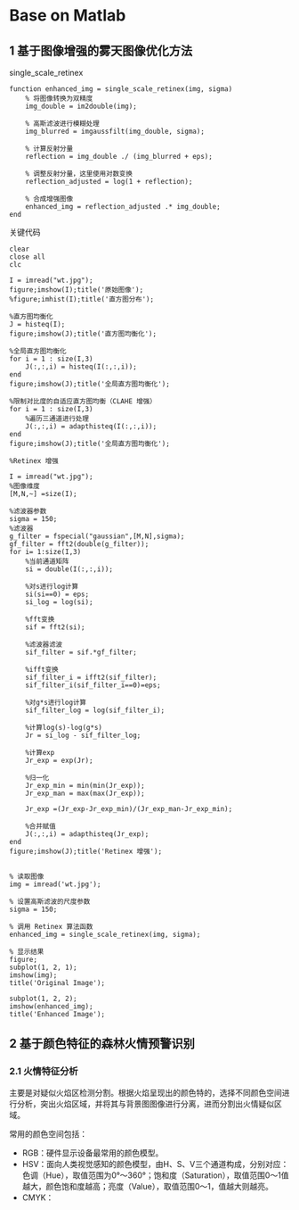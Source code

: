 # Base on Matlab
## 1 基于图像增强的雾天图像优化方法
single_scale_retinex
```
function enhanced_img = single_scale_retinex(img, sigma)
    % 将图像转换为双精度
    img_double = im2double(img);

    % 高斯滤波进行模糊处理
    img_blurred = imgaussfilt(img_double, sigma);

    % 计算反射分量
    reflection = img_double ./ (img_blurred + eps);

    % 调整反射分量，这里使用对数变换
    reflection_adjusted = log(1 + reflection);

    % 合成增强图像
    enhanced_img = reflection_adjusted .* img_double;
end
```
关键代码
```
clear 
close all
clc

I = imread("wt.jpg");
figure;imshow(I);title('原始图像');
%figure;imhist(I);title('直方图分布');

%直方图均衡化
J = histeq(I);
figure;imshow(J);title('直方图均衡化');

%全局直方图均衡化
for i = 1 : size(I,3)
    J(:,:,i) = histeq(I(:,:,i));
end
figure;imshow(J);title('全局直方图均衡化');

%限制对比度的自适应直方图均衡（CLAHE 增强）
for i = 1 : size(I,3)
    %遍历三通道进行处理
    J(:,:,i) = adapthisteq(I(:,:,i));
end
figure;imshow(J);title('全局直方图均衡化');

%Retinex 增强

I = imread("wt.jpg");
%图像维度
[M,N,~] =size(I);

%滤波器参数
sigma = 150;
%滤波器
g_filter = fspecial("gaussian",[M,N],sigma);
gf_filter = fft2(double(g_filter));
for i= 1:size(I,3)
    %当前通道矩阵
    si = double(I(:,:,i));
    
    %对s进行log计算
    si(si==0) = eps;
    si_log = log(si);
    
    %fft变换
    sif = fft2(si);
    
    %滤波器滤波
    sif_filter = sif.*gf_filter;

    %ifft变换
    sif_filter_i = ifft2(sif_filter);
    sif_filter_i(sif_filter_i==0)=eps;

    %对g*s进行log计算
    sif_filter_log = log(sif_filter_i);

    %计算log(s)-log(g*s)
    Jr = si_log - sif_filter_log;

    %计算exp
    Jr_exp = exp(Jr);

    %归一化
    Jr_exp_min = min(min(Jr_exp));
    Jr_exp_man = max(max(Jr_exp));

    Jr_exp =(Jr_exp-Jr_exp_min)/(Jr_exp_man-Jr_exp_min);

    %合并赋值
    J(:,:,i) = adapthisteq(Jr_exp);
end
figure;imshow(J);title('Retinex 增强');


% 读取图像
img = imread('wt.jpg');

% 设置高斯滤波的尺度参数
sigma = 150;

% 调用 Retinex 算法函数
enhanced_img = single_scale_retinex(img, sigma);

% 显示结果
figure;
subplot(1, 2, 1);
imshow(img);
title('Original Image');

subplot(1, 2, 2);
imshow(enhanced_img);
title('Enhanced Image');
```
## 2 基于颜色特征的森林火情预警识别
### 2.1 火情特征分析
主要是对疑似火焰区检测分割。根据火焰呈现出的颜色特的，选择不同颜色空间进行分析，突出火焰区域，并将其与背景图图像进行分离，进而分割出火情疑似区域。

常用的颜色空间包括：

- RGB：硬件显示设备最常用的颜色模型。
- HSV：面向人类视觉感知的颜色模型，由H、S、V三个通道构成，分别对应：色调（Hue），取值范围为0&deg;～360&deg;；饱和度（Saturation），取值范围0～1值越大，颜色饱和度越高；亮度（Value），取值范围0～1，值越大则越亮。
- CMYK：


